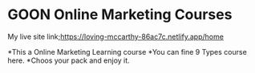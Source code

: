 # GOON Online Marketing Courses

My live site link;https://loving-mccarthy-86ac7c.netlify.app/home 

*This a Online Marketing Learning course 
*You can fine 9 Types  course here.
*Choos your pack and  enjoy it.

